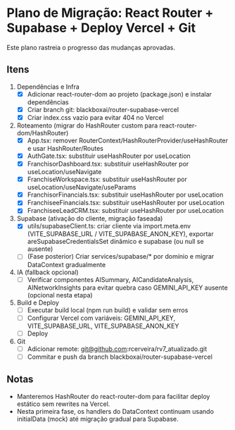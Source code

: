 # Plano de Migração: React Router + Supabase + Deploy Vercel + Git

Este plano rastreia o progresso das mudanças aprovadas.

## Itens

1. Dependências e Infra
   - [x] Adicionar react-router-dom ao projeto (package.json) e instalar dependências
   - [x] Criar branch git: blackboxai/router-supabase-vercel
   - [x] Criar index.css vazio para evitar 404 no Vercel

2. Roteamento (migrar do HashRouter custom para react-router-dom/HashRouter)
   - [x] App.tsx: remover RouterContext/HashRouterProvider/useHashRouter e usar HashRouter/Routes
   - [x] AuthGate.tsx: substituir useHashRouter por useLocation
   - [x] FranchisorDashboard.tsx: substituir useHashRouter por useLocation/useNavigate
   - [x] FranchiseWorkspace.tsx: substituir useHashRouter por useLocation/useNavigate/useParams
   - [x] FranchisorFinancials.tsx: substituir useHashRouter por useLocation
   - [x] FranchiseeFinancials.tsx: substituir useHashRouter por useLocation
   - [x] FranchiseeLeadCRM.tsx: substituir useHashRouter por useLocation

3. Supabase (ativação do cliente, migração faseada)
   - [x] utils/supabaseClient.ts: criar cliente via import.meta.env (VITE_SUPABASE_URL / VITE_SUPABASE_ANON_KEY), exportar areSupabaseCredentialsSet dinâmico e supabase (ou null se ausente)
   - [ ] (Fase posterior) Criar services/supabase/* por domínio e migrar DataContext gradualmente

4. IA (fallback opcional)
   - [ ] Verificar componentes AISummary, AICandidateAnalysis, AINetworkInsights para evitar quebra caso GEMINI_API_KEY ausente (opcional nesta etapa)

5. Build e Deploy
   - [ ] Executar build local (npm run build) e validar sem erros
   - [ ] Configurar Vercel com variáveis: GEMINI_API_KEY, VITE_SUPABASE_URL, VITE_SUPABASE_ANON_KEY
   - [ ] Deploy

6. Git
   - [ ] Adicionar remote: git@github.com:rcerveira/rv7_atualizado.git
   - [ ] Commitar e push da branch blackboxai/router-supabase-vercel

## Notas
- Manteremos HashRouter do react-router-dom para facilitar deploy estático sem rewrites na Vercel.
- Nesta primeira fase, os handlers do DataContext continuam usando initialData (mock) até migração gradual para Supabase.
